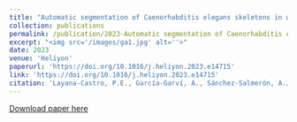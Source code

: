```yaml
---
title: "Automatic segmentation of Caenorhabditis elegans skeletons in worm aggregations using improved U‑Net in low‑resolution image sequences."
collection: publications
permalink: /publication/2023-Automatic segmentation of Caenorhabditis elegans skeletons in worm aggregations using improved U‑Net in low‑resolution image sequences
excerpt: "<img src='/images/ga1.jpg' alt=''>"
date: 2023
venue: 'Heliyon'
paperurl: 'https://doi.org/10.1016/j.heliyon.2023.e14715'
link: 'https://doi.org/10.1016/j.heliyon.2023.e14715'
citation: 'Layana‑Castro, P.E., García‑Garví, A., Sánchez‑Salmerón, A.J., (2023). &quot;Automatic segmentation of Caenorhabditis elegans skeletons in worm aggregations using improved U‑Net in low‑resolution image sequences.&quot; <i>Heliyon</i>. 9(4).'
---
```

[Download paper here](https://doi.org/10.1016/j.heliyon.2023.e14715)

<!-- Recommended citation: Your Name, You. (2009). "Paper Title Number 1." <i>Journal 1</i>. 1(1). -->
